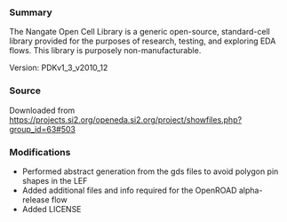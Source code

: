 ### Summary
The Nangate Open Cell Library is a generic open-source, standard-cell library provided for the purposes of research, testing, and exploring EDA flows. This library is purposely non-manufacturable.

Version: PDKv1_3_v2010_12

### Source
Downloaded from https://projects.si2.org/openeda.si2.org/project/showfiles.php?group_id=63#503

### Modifications
- Performed abstract generation from the gds files to avoid polygon pin shapes in the LEF
- Added additional files and info required for the OpenROAD alpha-release flow
- Added LICENSE